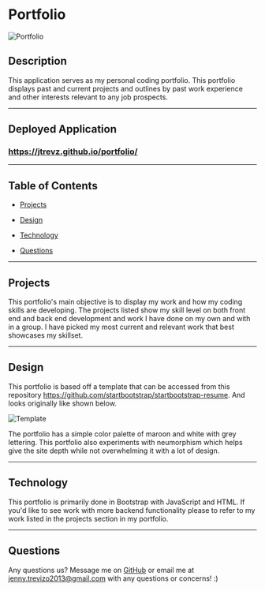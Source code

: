 # Portfolio

![Portfolio](https://user-images.githubusercontent.com/78758382/131712303-85db6306-31ae-43de-a8bd-9109ef931b41.png)

## Description
This application serves as my personal coding portfolio. This portfolio displays past and current projects and outlines by past work experience and other interests relevant to any job prospects. 

---

## Deployed Application

### https://jtrevz.github.io/portfolio/

---

## Table of Contents

* [Projects](#projects)

* [Design](#design)

* [Technology](#technology)

* [Questions](#questions)

---
## Projects
This portfolio's main objective is to display my work and how my coding skills are developing. The projects listed show my skill level on both front end and back end development and work I have done on my own and with in a group. I have picked my most current and relevant work that best showcases my skillset. 

---

## Design

This portfolio is based off a template that can be accessed from this repository https://github.com/startbootstrap/startbootstrap-resume. And looks originally like shown below. 

![Template](https://user-images.githubusercontent.com/78758382/131712434-8e602403-f229-4191-81e2-9646814ac407.png)


The portfolio has a simple color palette of maroon and white with grey lettering. This portfolio also experiments with neumorphism which helps give the site depth while not overwhelming it with a lot of design. 


---
## Technology
This portfolio is primarily done in Bootstrap with JavaScript and HTML. If you'd like to see work with more backend functionality please to refer to my work listed in the projects section in my portfolio.

---
## Questions

Any questions us? Message me on [GitHub](https://github.com/jtrevz) or email me at jenny.trevizo2013@gmail.com with any questions or concerns! :)
